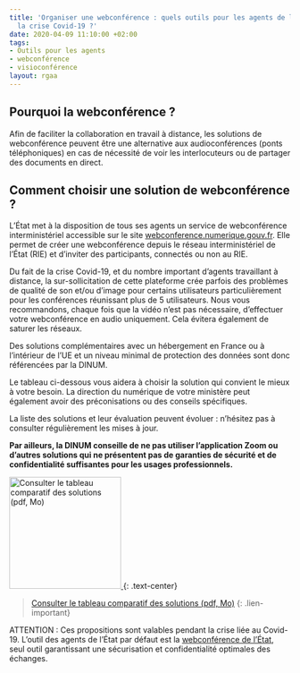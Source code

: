 ```yaml
---
title: 'Organiser une webconférence : quels outils pour les agents de l’État pendant
  la crise Covid-19 ?'
date: 2020-04-09 11:10:00 +02:00
tags:
- Outils pour les agents
- webconférence
- visioconférence
layout: rgaa
---
```


## Pourquoi la webconférence ?
Afin de faciliter la collaboration en travail à distance, les solutions de webconférence peuvent être une alternative aux audioconférences (ponts téléphoniques) en cas de nécessité de voir les interlocuteurs ou de partager des documents en direct.

## Comment choisir une solution de webconférence ?
L’État met à la disposition de tous ses agents un service de webconférence interministériel accessible sur le site [webconference.numerique.gouv.fr](https://webconference.numerique.gouv.fr).  Elle permet de créer une webconférence depuis le réseau interministériel de l’État (RIE) et d’inviter des participants, connectés ou non au RIE.

Du fait de la crise Covid-19, et du nombre important d’agents travaillant à distance, la sur-sollicitation de cette plateforme crée parfois des problèmes de qualité de son et/ou d’image pour certains utilisateurs particulièrement pour les conférences réunissant plus de 5 utilisateurs. Nous vous recommandons, chaque fois que la vidéo n’est pas nécessaire, d’effectuer votre webconférence en audio uniquement. Cela évitera également de saturer les réseaux. 

Des solutions complémentaires avec un hébergement en France ou à l’intérieur de l’UE et un niveau minimal de protection des données sont donc référencées par la DINUM.

Le tableau ci-dessous vous aidera à choisir la solution qui convient le mieux à votre besoin. La direction du numérique  de votre ministère peut également avoir des préconisations ou des conseils spécifiques.

La liste des solutions et leur évaluation peuvent évoluer : n’hésitez pas à consulter régulièrement les mises à jour.

**Par ailleurs, la DINUM conseille de ne pas utiliser l’application Zoom ou d’autres solutions qui ne présentent pas de garanties de sécurité et de confidentialité suffisantes pour les usages professionnels.**

<a href="XXXXXXXXXXXXX"><img src="/uploads/capture-webconf-500.png" width="200" alt="Consulter le tableau comparatif des solutions (pdf, Mo)"/>
</a>
{: .text-center}
> [Consulter le tableau comparatif des solutions (pdf, Mo)](XXXXXXXXXXXXXXX)
{: .lien-important}



ATTENTION : Ces propositions sont valables pendant la crise liée au Covid-19. L’outil des agents de l’État par défaut est la [webconférence de l’État](https://webconference.numerique.gouv.fr), seul outil garantissant une sécurisation et confidentialité optimales des échanges.